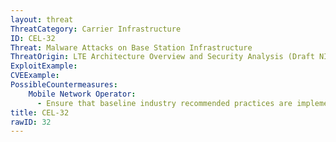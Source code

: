 ```yaml
---
layout: threat
ThreatCategory: Carrier Infrastructure
ID: CEL-32
Threat: Malware Attacks on Base Station Infrastructure
ThreatOrigin: LTE Architecture Overview and Security Analysis (Draft NISTIR 8071) [^166]
ExploitExample:
CVEExample:
PossibleCountermeasures:
    Mobile Network Operator:
      - Ensure that baseline industry recommended practices are implemented and validated
title: CEL-32
rawID: 32
---
```

